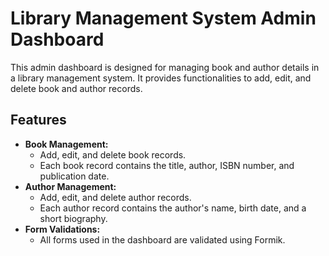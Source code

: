 # Library Management System Admin Dashboard

This admin dashboard is designed for managing book and author details in a library management system. It provides functionalities to add, edit, and delete book and author records.

## Features

- **Book Management:**
  - Add, edit, and delete book records.
  - Each book record contains the title, author, ISBN number, and publication date.
- **Author Management:**
  - Add, edit, and delete author records.
  - Each author record contains the author's name, birth date, and a short biography.
- **Form Validations:**
  - All forms used in the dashboard are validated using Formik.

